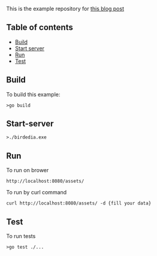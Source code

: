 This is the example repository for [this blog post](https://www.sohamkamani.com/golang/how-to-build-a-web-application/)

## Table of contents
* [Build](#Build) 
* [Start server](#Start-server)
* [Run](#Run)
* [Test](#Test)

## Build
To build this example:
```
>go build
```

## Start-server
```
>./birdedia.exe
```

## Run
To run on brower
```
http://localhost:8080/assets/
```

To run by curl command
```
curl http://localhost:8080/assets/ -d {fill your data}
```

## Test
To run tests
```
>go test ./...
```

